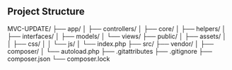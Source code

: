 ## Project Structure

MVC-UPDATE/
  ├── app/ 
  │   ├── controllers/ 
  │   ├── core/ 
  │   ├── helpers/ 
  │   ├── interfaces/ 
  │   ├── models/ 
  │   └── views/ 
  ├── public/
  │   ├── assets/
  │   │   ├── css/ 
  │   │   └── js/ 
  │   └── index.php
  ├── src/ 
  ├── vendor/
  │   ├── composer/
  │   └── autoload.php
  ├── .gitattributes
  ├── .gitignore
  ├── composer.json
  └── composer.lock
